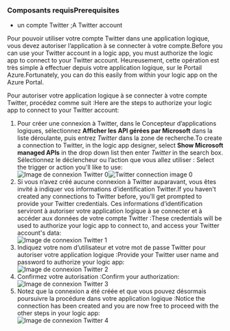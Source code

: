 ### <a name="prerequisites"></a><span data-ttu-id="05c9f-101">Composants requis</span><span class="sxs-lookup"><span data-stu-id="05c9f-101">Prerequisites</span></span>
* <span data-ttu-id="05c9f-102">un compte Twitter ;</span><span class="sxs-lookup"><span data-stu-id="05c9f-102">A Twitter account</span></span> 

<span data-ttu-id="05c9f-103">Pour pouvoir utiliser votre compte Twitter dans une application logique, vous devez autoriser l’application à se connecter à votre compte.</span><span class="sxs-lookup"><span data-stu-id="05c9f-103">Before you can use your Twitter account in a logic app, you must authorize the logic app to connect to your Twitter account.</span></span> <span data-ttu-id="05c9f-104">Heureusement, cette opération est très simple à effectuer depuis votre application logique, sur le Portail Azure.</span><span class="sxs-lookup"><span data-stu-id="05c9f-104">Fortunately, you can do this easily from within your logic app on the Azure Portal.</span></span> 

<span data-ttu-id="05c9f-105">Pour autoriser votre application logique à se connecter à votre compte Twitter, procédez comme suit :</span><span class="sxs-lookup"><span data-stu-id="05c9f-105">Here are the steps to authorize your logic app to connect to your Twitter account:</span></span>

1. <span data-ttu-id="05c9f-106">Pour créer une connexion à Twitter, dans le Concepteur d’applications logiques, sélectionnez **Afficher les API gérées par Microsoft** dans la liste déroulante, puis entrez *Twitter* dans la zone de recherche.</span><span class="sxs-lookup"><span data-stu-id="05c9f-106">To create a connection to Twitter, in the logic app designer, select **Show Microsoft managed APIs** in the drop down list then enter *Twitter* in the search box.</span></span> <span data-ttu-id="05c9f-107">Sélectionnez le déclencheur ou l’action que vous allez utiliser : </span><span class="sxs-lookup"><span data-stu-id="05c9f-107">Select the trigger or action you'll like to use:</span></span>  
   <span data-ttu-id="05c9f-108">![Image de connexion Twitter 0](./media/connectors-create-api-twitter/twitter-0.png)</span><span class="sxs-lookup"><span data-stu-id="05c9f-108">![Twitter connection image 0](./media/connectors-create-api-twitter/twitter-0.png)</span></span>
2. <span data-ttu-id="05c9f-109">Si vous n’avez créé aucune connexion à Twitter auparavant, vous êtes invité à indiquer vos informations d’identification Twitter.</span><span class="sxs-lookup"><span data-stu-id="05c9f-109">If you haven't created any connections to Twitter before, you'll get prompted to provide your Twitter credentials.</span></span> <span data-ttu-id="05c9f-110">Ces informations d’identification serviront à autoriser votre application logique à se connecter et à accéder aux données de votre compte Twitter :</span><span class="sxs-lookup"><span data-stu-id="05c9f-110">These credentials will be used to authorize your logic app to connect to, and access your Twitter account's data:</span></span>  
   ![Image de connexion Twitter 1](./media/connectors-create-api-twitter/twitter-1.png)  
3. <span data-ttu-id="05c9f-112">Indiquez votre nom d’utilisateur et votre mot de passe Twitter pour autoriser votre application logique :</span><span class="sxs-lookup"><span data-stu-id="05c9f-112">Provide your Twitter user name and password to authorize your logic app:</span></span>  
   ![Image de connexion Twitter 2](./media/connectors-create-api-twitter/twitter-2.png)  
4. <span data-ttu-id="05c9f-114">Confirmez votre autorisation :</span><span class="sxs-lookup"><span data-stu-id="05c9f-114">Confirm your authorization:</span></span>  
   ![Image de connexion Twitter 3](./media/connectors-create-api-twitter/twitter-3.png)  
5. <span data-ttu-id="05c9f-116">Notez que la connexion a été créée et que vous pouvez désormais poursuivre la procédure dans votre application logique :</span><span class="sxs-lookup"><span data-stu-id="05c9f-116">Notice the connection has been created and you are now free to proceed with the other steps in your logic app:</span></span>  
   ![Image de connexion Twitter 4](./media/connectors-create-api-twitter/twitter-4.png)

